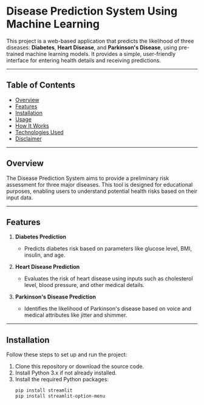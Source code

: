 # Disease Prediction System Using Machine Learning

This project is a web-based application that predicts the likelihood of three diseases: **Diabetes**, **Heart Disease**, and **Parkinson's Disease**, using pre-trained machine learning models. It provides a simple, user-friendly interface for entering health details and receiving predictions.

---

## Table of Contents

- [Overview](#overview)
- [Features](#features)
- [Installation](#installation)
- [Usage](#usage)
- [How It Works](#how-it-works)
- [Technologies Used](#technologies-used)
- [Disclaimer](#disclaimer)

---

## Overview

The Disease Prediction System aims to provide a preliminary risk assessment for three major diseases. This tool is designed for educational purposes, enabling users to understand potential health risks based on their input data.

---

## Features

1. **Diabetes Prediction**
   - Predicts diabetes risk based on parameters like glucose level, BMI, insulin, and age.

2. **Heart Disease Prediction**
   - Evaluates the risk of heart disease using inputs such as cholesterol level, blood pressure, and other medical details.

3. **Parkinson's Disease Prediction**
   - Identifies the likelihood of Parkinson's disease based on voice and medical attributes like jitter and shimmer.

---

## Installation

Follow these steps to set up and run the project:

1. Clone this repository or download the source code.
2. Install Python 3.x if not already installed.
3. Install the required Python packages:
   ```bash
   pip install streamlit
   pip install streamlit-option-menu
